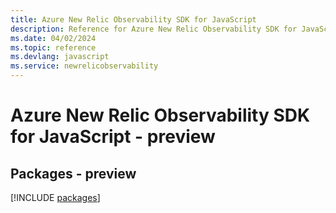 ```yaml
---
title: Azure New Relic Observability SDK for JavaScript
description: Reference for Azure New Relic Observability SDK for JavaScript
ms.date: 04/02/2024
ms.topic: reference
ms.devlang: javascript
ms.service: newrelicobservability
---
```

# Azure New Relic Observability SDK for JavaScript - preview
## Packages - preview
[!INCLUDE [packages](new-relic-observability-index.md)]